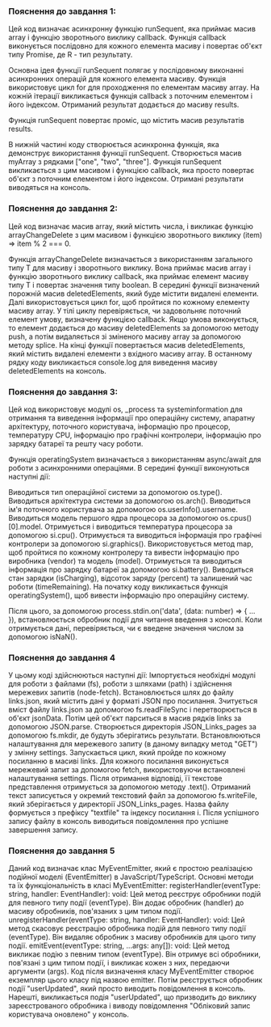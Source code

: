### Пояснення до завдання 1:

Цей код визначає асинхронну функцію runSequent, яка приймає масив array і функцію зворотнього виклику callback. Функція callback виконується послідовно для кожного елемента масиву і повертає об'єкт типу Promise<R>, де R - тип результату.

Основна ідея функції runSequent полягає у послідовному виконанні асинхронних операцій для кожного елемента масиву. Функція використовує цикл for для проходження по елементам масиву array. На кожній ітерації викликається функція callback з поточним елементом і його індексом. Отриманий результат додається до масиву results.

Функція runSequent повертає проміс, що містить масив результатів results.

В нижній частині коду створюється асинхронна функція, яка демонструє використання функції runSequent. Створюється масив myArray з рядками ["one", "two", "three"]. Функція runSequent викликається з цим масивом і функцією callback, яка просто повертає об'єкт з поточним елементом і його індексом. Отримані результати виводяться на консоль.

### Пояснення до завдання 2:
Цей код визначає масив array, який містить числа, і викликає функцію arrayChangeDelete з цим масивом і функцією зворотнього виклику (item) => item % 2 === 0.

Функція arrayChangeDelete визначається з використанням загального типу T для масиву і зворотнього виклику. Вона приймає масив array і функцію зворотнього виклику callback, яка приймає елемент масиву типу T і повертає значення типу boolean.
В середині функції визначений порожній масив deletedElements, який буде містити видалені елементи. Далі використовується цикл for, щоб пройтися по кожному елементу масиву array. У тілі циклу перевіряється, чи задовольняє поточний елемент умову, визначену функцією callback. Якщо умова виконується, то елемент додається до масиву deletedElements за допомогою методу push, а потім видаляється зі зміненого масиву array за допомогою методу splice.
На кінці функції повертається масив deletedElements, який містить видалені елементи з вхідного масиву array.
В останному рядку коду викликається console.log для виведення масиву deletedElements на консоль.

### Пояснення до завдання 3:
Цей код використовує модулі os, _process та systeminformation для отримання та виведення інформації про операційну систему, апаратну архітектуру, поточного користувача, інформацію про процесор, температуру CPU, інформацію про графічні контролери, інформацію про зарядку батареї та решту часу роботи.

Функція operatingSystem визначається з використанням async/await для роботи з асинхронними операціями. В середині функції виконуються наступні дії:

Виводиться тип операційної системи за допомогою os.type().
Виводиться архітектура системи за допомогою os.arch().
Виводиться ім'я поточного користувача за допомогою os.userInfo().username.
Виводиться модель першого ядра процесора за допомогою os.cpus()[0].model.
Отримується і виводиться температура процесора за допомогою si.cpu().
Отримується та виводиться інформація про графічні контролери за допомогою si.graphics(). Використовується метод map, щоб пройтися по кожному контролеру та вивести інформацію про виробника (vendor) та модель (model).
Отримується та виводиться інформація про зарядку батареї за допомогою si.battery(). Виводиться стан зарядки (isCharging), відсоток заряду (percent) та залишений час роботи (timeRemaining).
На початку коду викликається функція operatingSystem(), щоб вивести інформацію про операційну систему.

Після цього, за допомогою process.stdin.on('data', (data: number) => { ... }), встановлюється обробник події для читання введення з консолі. Коли отримується дані, перевіряється, чи є введене значення числом за допомогою isNaN().


### Пояснення до завдання 4
У цьому коді здійснюються наступні дії:
Імпортується необхідні модулі для роботи з файлами (fs), роботи з шляхами (path) і здійснення мережевих запитів (node-fetch).
Встановлюється шлях до файлу links.json, який містить дані у форматі JSON про посилання.
Зчитується вміст файлу links.json за допомогою fs.readFileSync і перетворюється в об'єкт jsonData. Потім цей об'єкт парситься в масив рядків links за допомогою JSON.parse.
Створюється директорія JSON_Links_pages за допомогою fs.mkdir, де будуть зберігатись результати.
Встановлюються налаштування для мережевого запиту (в даному випадку метод "GET") у змінну settings.
Запускається цикл, який пройде по кожному посиланню в масиві links.
Для кожного посилання виконується мережевий запит за допомогою fetch, використовуючи встановлені налаштування settings.
Після отримання відповіді, її текстове представлення отримується за допомогою методу .text().
Отриманий текст записується у окремий текстовий файл за допомогою fs.writeFile, який зберігається у директорії JSON_Links_pages. Назва файлу формується з префіксу "textfile" та індексу посилання i.
Після успішного запису файлу в консоль виводиться повідомлення про успішне завершення запису.

### Пояснення до завдання 5
Даний код визначає клас MyEventEmitter, який є простою реалізацією подійної моделі (EventEmitter) в JavaScript/TypeScript.
Основні методи та їх функціональність в класі MyEventEmitter:
registerHandler(eventType: string, handler: EventHandler): void: Цей метод реєструє обробники подій для певного типу події (eventType). Він додає обробник (handler) до масиву обробників, пов'язаних з цим типом події.
unregisterHandler(eventType: string, handler: EventHandler): void: Цей метод скасовує реєстрацію обробника подій для певного типу події (eventType). Він видаляє обробник з масиву обробників для цього типу події.
emitEvent(eventType: string, ...args: any[]): void: Цей метод викликає подію з певним типом (eventType). Він отримує всі обробники, пов'язані з цим типом події, і викликає кожен з них, передаючи аргументи (args).
Код після визначення класу MyEventEmitter створює екземпляр цього класу під назвою emitter. Потім реєструється обробник події "userUpdated", який просто виводить повідомлення в консоль. Нарешті, викликається подія "userUpdated", що призводить до виклику зареєстрованого обробника і виводу повідомлення "Обліковий запис користувача оновлено" у консоль.


